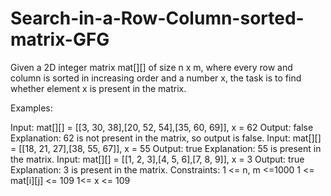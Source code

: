 # Search-in-a-Row-Column-sorted-matrix-GFG
Given a 2D integer matrix mat[][] of size n x m, where every row and column is sorted in increasing order and a number x, the task is to find whether element x is present in the matrix.

Examples:

Input: mat[][] = [[3, 30, 38],[20, 52, 54],[35, 60, 69]], x = 62
Output: false
Explanation: 62 is not present in the matrix, so output is false.
Input: mat[][] = [[18, 21, 27],[38, 55, 67]], x = 55
Output: true
Explanation: 55 is present in the matrix.
Input: mat[][] = [[1, 2, 3],[4, 5, 6],[7, 8, 9]], x = 3
Output: true
Explanation: 3 is present in the matrix.
Constraints:
1 <= n, m <=1000
1 <= mat[i][j] <= 109
1<= x <= 109
